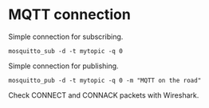# MQTT connection

Simple connection for subscribing.

```
mosquitto_sub -d -t mytopic -q 0
```

Simple connection for publishing.

```
mosquitto_pub -d -t mytopic -q 0 -m "MQTT on the road"
```

Check CONNECT and CONNACK packets with Wireshark.